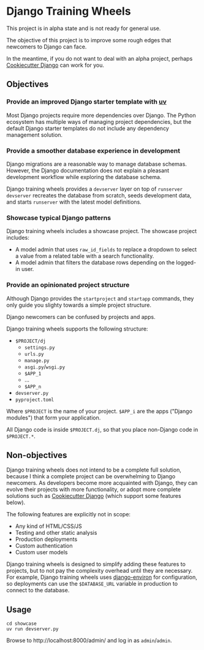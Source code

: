 # Django Training Wheels

This project is in alpha state and is not ready for general use.

The objective of this project is to improve some rough edges that newcomers to Django can face.

In the meantime, if you do not want to deal with an alpha project, perhaps [Cookiecutter Django](https://cookiecutter-django.readthedocs.io/en/latest/) can work for you.

## Objectives

### Provide an improved Django starter template with [uv](https://docs.astral.sh/uv/)

Most Django projects require more dependencies over Django.
The Python ecosystem has multiple ways of managing project dependencies, but the default Django starter templates do not include any dependency management solution.

### Provide a smoother database experience in development

Django migrations are a reasonable way to manage database schemas.
However, the Django documentation does not explain a pleasant development workflow while exploring the database schema.

Django training wheels provides a `devserver` layer on top of `runserver`
`devserver` recreates the database from scratch, seeds development data, and starts `runserver` with the latest model definitions.

### Showcase typical Django patterns

Django training wheels includes a showcase project.
The showcase project includes:

* A model admin that uses `raw_id_fields` to replace a dropdown to select a value from a related table with a search functionality.
* A model admin that filters the database rows depending on the logged-in user.

### Provide an opinionated project structure

Although Django provides the `startproject` and `startapp` commands, they only guide you slighty towards a simple project structure.

Django newcomers can be confused by projects and apps.

Django training wheels supports the following structure:

* `$PROJECT/dj`
  * `settings.py`
  * `urls.py`
  * `manage.py`
  * `asgi.py`/`wsgi.py`
  * `$APP_1`
  * ...
  * `$APP_n`
* `devserver.py`
* `pyproject.toml`

Where `$PROJECT` is the name of your project.
`$APP_i` are the apps ("Django modules") that form your application.

All Django code is inside `$PROJECT.dj`, so that you place non-Django code in `$PROJECT.*`.

## Non-objectives

Django training wheels does not intend to be a complete full solution, because I think a complete project can be overwhelming to Django newcomers.
As developers become more acquainted with Django, they can evolve their projects with more functionality, or adopt more complete solutions such as [Cookiecutter Django](https://cookiecutter-django.readthedocs.io/en/latest/) (which support some features below).

The following features are explicitly not in scope:

* Any kind of HTML/CSS/JS
* Testing and other static analysis
* Production deployments
* Custom authentication
* Custom user models

Django training wheels is designed to simplify adding these features to projects, but to not pay the complexity overhead until they are necessary.
For example, Django training wheels uses [django-environ](https://github.com/joke2k/django-environ) for configuration, so deployments can use the `$DATABASE_URL` variable in production to connect to the database.

## Usage

```
cd showcase
uv run devserver.py
```

Browse to http://localhost:8000/admin/ and log in as `admin`/`admin`.
